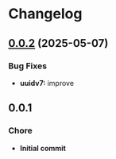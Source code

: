 # Changelog

## [0.0.2](https://github.com/bitrix24/b24rabbitmq/compare/v0.0.1...v0.0.2) (2025-05-07)

### Bug Fixes

* **uuidv7:** improve

## 0.0.1

### Chore

* **Initial commit**
